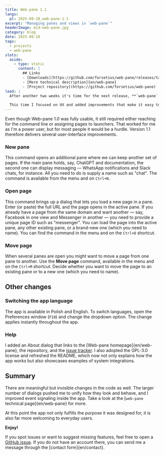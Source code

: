 ```yaml
---
title: Web-pane 1.1
langs:
  pl: 2025-09-28_web-pane-1-1
excerpt: "Managing panes and views in `web-pane`"
headerImage: mid-web-pane.jpg
category: blog
date: 2025-09-28
tags:
  - projects
  - web-pane
slots:
  aside:
    - type: static
      content: |
        ## Links
        - [Downloads](https://github.com/forsetius/web-pane/releases/tag/v1.1.0)
        - [More technical description]{en/web-pane}
        - [Project repository](https://github.com/forsetius/web-pane)
lead: |
  After another two weeks it's time for the next release, **`web-pane` 1.1**.
  
  This time I focused on UX and added improvements that make it easy to open new panes, spin up new views of websites, and move those views between panes. On top of that, there is a better menu, an About window with useful links, and language switching without restarting the app.
---
```

Even though Web-pane 1.0 was fully usable, it still required either reaching for the command line or assigning pages to launchers. That worked for me as I'm a power user, but for most people it would be a hurdle. Version 1.1 therefore delivers several user-interface improvements.

### New pane
This command opens an additional pane where we can keep another set of pages. If the main pane holds, say, ChatGPT and documentation, the second one can display messaging — WhatsApp notifications and Slack chats, for instance. All you need to do is supply a name such as "chat". The command is available from the menu and on `Ctrl+N`.

<block id="new-pane" type="media" template="lightbox-image" src="web-pane_new-pane_en.png" title="New pane" />

### Open page
This command brings up a dialog that lets you load a new page in a pane. Enter (or paste) the full URL and the page opens in the active pane. If you already have a page from the same domain and want another — say, Facebook in one view and Messenger in another — you need to provide a unique page ID such as "messenger". You can load the page into the active pane, any other existing pane, or a brand-new one (which you need to name). You can find the command in the menu and on the `Ctrl+O` shortcut.

<block id="open-view" type="media" template="lightbox-image" src="web-pane_open-view_en.png" title="Open page" />

### Move page
When several panes are open you might want to move a page from one pane to another. Use the **Move page** command, available in the menu and on the `Ctrl+M` shortcut. Decide whether you want to move the page to an existing pane or to a new one (which you need to name).

<block id="move-view" type="media" template="lightbox-image" src="web-pane_move-view_en.png" title="Move page" />

## Other changes

### Switching the app language

The app is available in Polish and English. To switch languages, open the Preferences window (`F10`) and change the dropdown option. The change applies instantly throughout the app.

### Help

I added an About dialog that links to the [Web-pane homepage]{en/web-pane}, the repository, and the [issue tracker](https://github.com/forsetius/web-pane/issues). I also adopted the GPL-3.0 license and refreshed the README, which now not only explains how the app works but also showcases examples of system integrations.

## Summary
There are meaningful but invisible changes in the code as well. The larger number of dialogs pushed me to unify how they look and behave, and I improved event signaling inside the app. Take a look at the [`web-pane` technical page]{en/web-pane} for more.

At this point the app not only fulfills the purpose it was designed for, it is also far more welcoming to everyday users.

**Enjoy!**

If you spot issues or want to suggest missing features, feel free to open a [GitHub issue](https://github.com/forsetius/web-pane/issues/new/choose). If you do not have an account there, you can send me a message through the [contact form]{en/contact}.
